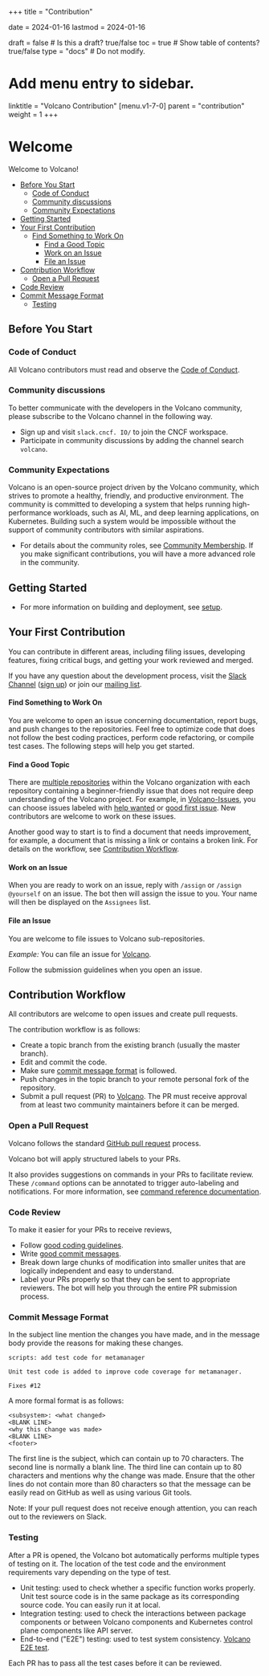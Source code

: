 +++
title = "Contribution"


date = 2024-01-16
lastmod = 2024-01-16

draft = false  # Is this a draft? true/false
toc = true  # Show table of contents? true/false
type = "docs"  # Do not modify.

# Add menu entry to sidebar.
linktitle = "Volcano Contribution"
[menu.v1-7-0]
  parent = "contribution"
  weight = 1
+++

# Welcome

Welcome to Volcano!

-   [Before You Start](#before-you-start)
    -   [Code of Conduct](#code-of-conduct)
    -   [Community discussions](#community-discussions)
    -   [Community Expectations](#community-expectations)
-   [Getting Started](#getting-started)
-   [Your First Contribution](#your-first-contribution)
    -   [Find Something to Work On](#find-something-to-work-on)
        -   [Find a Good Topic](#find-a-good-topic)
        -   [Work on an Issue](#work-on-an-issue)
        -   [File an Issue](#file-an-issue)
-   [Contribution Workflow](#contribution-workflow)
    -   [Open a Pull Request](#open-a-pull-request)
-   [Code Review](#code-review)
-   [Commit Message Format](#commit-message-format)
    -   [Testing](#testing)

## Before You Start

### Code of Conduct

All Volcano contributors must read and observe the [Code of Conduct](https://github.com/volcano-sh/website/blob/master/CODE_OF_CONDUCT.md).

### Community discussions

To better communicate with the developers in the Volcano community, please subscribe to the Volcano channel in the following way.

- Sign up and visit `slack.cncf. IO/` to join the CNCF workspace.
- Participate in community discussions by adding the channel search `volcano`.

### Community Expectations

Volcano is an open-source project driven by the Volcano community, which strives to promote a healthy, friendly, and productive environment.
The community is committed to developing a system that helps running high-performance workloads, such as AI, ML, and deep learning applications, on Kubernetes. Building such a system would be impossible without the support of community contributors with similar aspirations.

- For details about the community roles, see [Community Membership](https://github.com/volcano-sh/website/blob/master/content/en/docs/membership.md). If you make significant contributions, you will have a more advanced role in the community.


## Getting Started

- For more information on building and deployment, see [setup](https://github.com/volcano-sh/website/blob/master/content/en/docs/installation.md).


## Your First Contribution

You can contribute in different areas, including filing issues, developing features, fixing critical bugs, and getting your work reviewed and merged.

If you have any question about the development process, visit the [Slack Channel](https://volcano-sh.slack.com) ([sign up](https://join.slack.com/t/volcano-sh/shared_invite/enQtNTU5NTU3NDU0MTc4LTgzZTQ2MzViNTFmNDg1ZGUyMzcwNjgxZGQ1ZDdhOGE3Mzg1Y2NkZjk1MDJlZTZhZWU5MDg2MWJhMzI3Mjg3ZTk)) 
or join our [mailing list](https://groups.google.com/forum/#!forum/volcano-sh).

#### Find Something to Work On

You are welcome to open an issue concerning documentation, report bugs, and push changes to the repositories.
Feel free to optimize code that does not follow the best coding practices, perform code refactoring, or compile test cases.
The following steps will help you get started.

#### Find a Good Topic

There are [multiple repositories](https://github.com/volcano-sh/) within the Volcano organization with each repository containing a beginner-friendly issue that does not require deep understanding of the Volcano project.
For example, in [Volcano-Issues](https://github.com/volcano-sh/volcano), you can choose issues labeled with [help wanted](https://github.com/volcano-sh/volcano/issues?q=is%3Aopen+is%3Aissue+label%3A%22help+wanted%22) or [good first issue](https://github.com/volcano-sh/volcano/issues?q=is%3Aopen+is%3Aissue+label%3A%22good+first+issue%22).
New contributors are welcome to work on these issues.

Another good way to start is to find a document that needs improvement, for example, a document that is missing a link or contains a broken link. For details on the workflow, see [Contribution Workflow](#contributor-workflow).

#### Work on an Issue

When you are ready to work on an issue, reply with `/assign` or `/assign @yourself` on an issue.
The bot then will assign the issue to you. Your name will then be displayed on the `Assignees` list.

#### File an Issue

You are welcome to file issues to Volcano sub-repositories.

*Example:* You can file an issue for [Volcano](https://github.com/volcano-sh/volcano/issues).

Follow the submission guidelines when you open an issue.

## Contribution Workflow

All contributors are welcome to open issues and create pull requests.

The contribution workflow is as follows:

- Create a topic branch from the existing branch (usually the master branch).
- Edit and commit the code.
- Make sure [commit message format](#commit-message-format) is followed.
- Push changes in the topic branch to your remote personal fork of the repository.
- Submit a pull request (PR) to [Volcano](https://github.com/volcano-sh/volcano). The PR must receive approval from at least two community maintainers before it can be merged.

### Open a Pull Request

Volcano follows the standard [GitHub pull request](https://help.github.com/articles/about-pull-requests/) process.

Volcano bot will apply structured labels to your PRs.

It also provides suggestions on commands in your PRs to facilitate review.
These `/command` options can be annotated to trigger auto-labeling and notifications. For more information, see [command reference documentation](https://go.k8s.io/bot-commands).

### Code Review

To make it easier for your PRs to receive reviews,

* Follow [good coding guidelines](https://github.com/golang/go/wiki/CodeReviewComments).
* Write [good commit messages](https://chris.beams.io/posts/git-commit/).
* Break down large chunks of modification into smaller unites that are logically independent and easy to understand.
* Label your PRs properly so that they can be sent to appropriate reviewers. The bot will help you through the entire PR submission process.



### Commit Message Format

In the subject line mention the changes you have made, and in the message body provide the reasons for making these changes.

```shell
scripts: add test code for metamanager

Unit test code is added to improve code coverage for metamanager.

Fixes #12
```

A more formal format is as follows:

```shell
<subsystem>: <what changed>
<BLANK LINE>
<why this change was made>
<BLANK LINE>
<footer>
```

The first line is the subject, which can contain up to 70 characters. The second line is normally a blank line. The third line can contain up to 80 characters and mentions why the change was made. Ensure that the other lines do not contain more than 80 characters so that the message can be easily read on GitHub as well as using various Git tools.

Note: If your pull request does not receive enough attention, you can reach out to the reviewers on Slack.

### Testing

After a PR is opened, the Volcano bot automatically performs multiple types of testing on it. The location of the test code and the environment requirements vary depending on the type of test.

* Unit testing: used to check whether a specific function works properly. Unit test source code is in the same package as its corresponding source code. You can easily run it at local.
* Integration testing: used to check the interactions between package components or between Volcano components and Kubernetes control plane components like API server. 
* End-to-end ("E2E") testing: used to test system consistency. [Volcano E2E test](https://github.com/volcano-sh/volcano/tree/master/test/e2e).

Each PR has to pass all the test cases before it can be reviewed.
